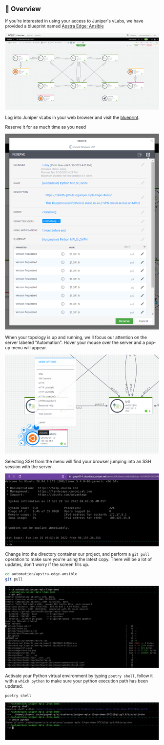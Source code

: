 ## 📌 Overview

If you're interested in using your access to Juniper's vLabs, we have provided a blueprint named [Apstra Edge: Ansible](https://portal.cloudlabs.juniper.net/RM/Diagram/Index/74601771-360a-4d01-80c9-c1f41f5d2438?diagramType=Topology)

![git clone](https://raw.githubusercontent.com/cdot65/juniper-terraform-srx/dev/site/content/assets/images/vlabs.png)

Log into Juniper vLabs in your web browser and visit the [blueprint](https://portal.cloudlabs.juniper.net/RM/Diagram/Index/74601771-360a-4d01-80c9-c1f41f5d2438?diagramType=Topology).

Reserve it for as much time as you need

![juniper vlabs reserve](https://raw.githubusercontent.com/cdot65/juniper-terraform-srx/dev/site/content/assets/images/vlabs_reserve.png)

When your topology is up and running, we'll focus our attention on the server labeled "Automation". Hover your mouse over the server and a pop-up menu will appear.

![juniper vlabs ssh](https://raw.githubusercontent.com/cdot65/juniper-terraform-srx/dev/site/content/assets/images/vlabs_automation_ssh.png)

Selecting SSH from the menu will find your browser jumping into an SSH session with the server.

![juniper vlabs server](https://raw.githubusercontent.com/cdot65/juniper-terraform-srx/dev/site/content/assets/images/vlabs_automation_server.png)

Change into the directory container our project, and perform a `git pull` operation to make sure you're using the latest copy. There will be a lot of updates, don't worry if the screen fills up.

```bash
cd automation/apstra-edge-ansible
git pull
```

![git pull](https://raw.githubusercontent.com/cdot65/juniper-terraform-srx/dev/site/content/assets/images/git_pull.png)

Activate your Python virtual environment by typing `poetry shell`, follow it with a `which python` to make sure your python execution path has been updated.

```bash
poetry shell
```

![poetry shell](https://raw.githubusercontent.com/cdot65/juniper-terraform-srx/dev/site/content/assets/images/vlabs_poetry_shell.png)
